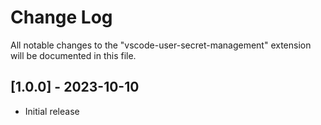 # Change Log

All notable changes to the "vscode-user-secret-management" extension will be documented in this file.

## [1.0.0] - 2023-10-10

- Initial release